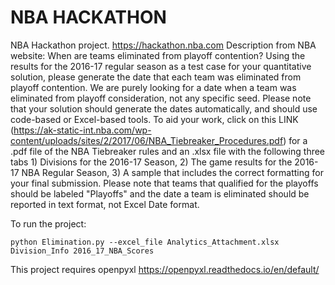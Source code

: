 # NBA HACKATHON
NBA Hackathon project. https://hackathon.nba.com
Description from NBA website:
When are teams eliminated from playoff contention? Using the results for the 2016-17 regular season as a test case for your quantitative solution, please generate the date that each team was eliminated from playoff contention. We are purely looking for a date when a team was eliminated from playoff consideration, not any specific seed. Please note that your solution should generate the dates automatically, and should use code-based or Excel-based tools. To aid your work, click on this LINK (https://ak-static-int.nba.com/wp-content/uploads/sites/2/2017/06/NBA_Tiebreaker_Procedures.pdf) for a .pdf file of the NBA Tiebreaker rules and an .xlsx file with the following three tabs 1) Divisions for the 2016-17 Season, 2) The game results for the 2016-17 NBA Regular Season, 3) A sample that includes the correct formatting for your final submission. Please note that teams that qualified for the playoffs should be labeled "Playoffs" and the date a team is eliminated should be reported in text format, not Excel Date format.

To run the project:
```
python Elimination.py --excel_file Analytics_Attachment.xlsx Division_Info 2016_17_NBA_Scores
```

This project requires openpyxl https://openpyxl.readthedocs.io/en/default/
